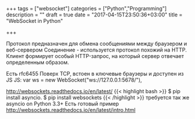 +++
tags = ["websocket"]
categories = ["Python","Programming"]
description = ""
draft = true
date = "2017-04-15T23:50:36+03:00"
title = "WebSocket in Python"

+++

Протокол предназначен для обмена сообщениями между браузером и веб-сервером
Соединение - используется протокол похожий на HTTP.
Клиент формирует особый HTTP-запрос, на который сервер отвечает определенным образом.
<!--more-->

Есть rfc6455
Поверх TCP, встоен в ключевые браузеры и доступен из JS
JS:  var ws = new WebSocket("ws://127.0.0.1:5678/"),

http://websockets.readthedocs.io/en/latest/
{{< highlight bash >}}
$ pip install asyncio.
$ pip install websockets
{{< /highlight >}}
требуется так же asyncio on Python 3.3+
Есть готовый пример http://websockets.readthedocs.io/en/latest/intro.html